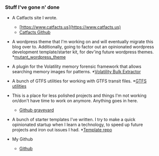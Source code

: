 ### Stuff I've gone n' done

* A Catfacts site I wrote.
  * [https://www.catfacts.us](https://www.catfacts.us)
  * [Catfacts Github](https://github.com/nick-catfacts)

* A wordpress theme that I'm working on and will eventually migrate this blog over to. Additionally, going to factor out an opinionated wordpress development template/starter kit, for dev'ing future wordpress themes.
  *[mutant_wordpress_theme](https://github.com/nkiermaier/mutant_wordpress_theme)

* A plugin for the Volatility memory forensic framework that allows searching memory images for patterns.
  *[Volatility Bulk Extractor](https://github.com/nick-graveyard/volatility_plugin_bulk_extractor)

* A bunch of GTFS utilities for working with GTFS transit files.
  *[GTFS utilities](https://github.com/nick-util/GIS_utilities)

* This is a place for less polished projects and things I'm not working on/don't have time to work on anymore. Anything goes in here.
    * [Github graveyard](https://github.com/nick-graveyard)

* A bunch of starter templates I've written.  I try to make a quick opinionated startup when I learn a technology, to speed up future projects and iron out issues I had.
  *[Template repo](https://github.com/nick-templates)

* My Github
  * [Github](https://github.com/nkiermaier)
